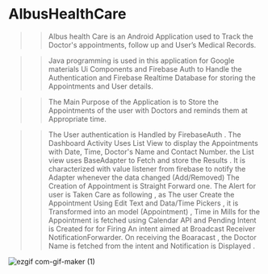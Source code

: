 # AlbusHealthCare

>> Albus health Care is an Android Application used to Track the Doctor's appointments, follow up and User’s Medical Records.

>> Java programming is used in this application for Google materials Ui Components and Firebase Auth to Handle the Authentication and Firebase Realtime Database for storing the Appointments and User details.

>> The Main Purpose of the Application is to Store the Appointments of the user with
Doctors and reminds them at Appropriate time.

>> The User authentication is Handled by FirebaseAuth . The Dashboard Activity Uses
List View to display the Appointments with Date, Time, Doctor's Name and Contact Number.
the List view uses BaseAdapter to Fetch and store the Results . It is characterized with value listener from firebase to notify the Adapter whenever the data changed (Add/Removed)
The Creation of Appointment is Straight Forward one. The Alert for user is Taken Care as following , as The user Create the Appointment Using Edit Text and Data/Time
Pickers , it is Transformed into an model (Appointment) , Time in Mills for the Appointment
is fetched using Calendar API and Pending Intent is Created for for Firing An intent aimed at Broadcast Receiver NotificationForwarder. On receiving the Boaracast , the Doctor Name is fetched from the intent and Notification is Displayed .

![ezgif com-gif-maker (1)](https://user-images.githubusercontent.com/51704455/102693223-16556480-423f-11eb-8575-e04ca810ccd1.gif)
